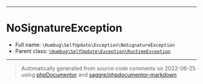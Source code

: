 ***

# NoSignatureException

* Full name: `\Humbug\SelfUpdate\Exception\NoSignatureException`
* Parent class: [`\Humbug\SelfUpdate\Exception\RuntimeException`](./RuntimeException.md)

***
> Automatically generated from source code comments on 2022-06-25 using [phpDocumentor](http://www.phpdoc.org/) and [saggre/phpdocumentor-markdown](https://github.com/Saggre/phpDocumentor-markdown)
